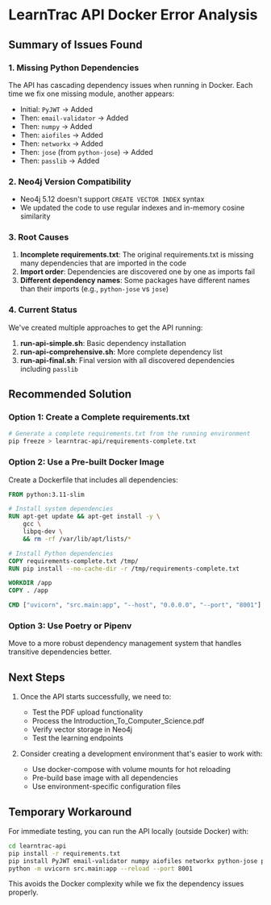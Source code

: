 # LearnTrac API Docker Error Analysis

## Summary of Issues Found

### 1. Missing Python Dependencies
The API has cascading dependency issues when running in Docker. Each time we fix one missing module, another appears:

- Initial: `PyJWT` → Added
- Then: `email-validator` → Added  
- Then: `numpy` → Added
- Then: `aiofiles` → Added
- Then: `networkx` → Added
- Then: `jose` (from `python-jose`) → Added
- Then: `passlib` → Added

### 2. Neo4j Version Compatibility
- Neo4j 5.12 doesn't support `CREATE VECTOR INDEX` syntax
- We updated the code to use regular indexes and in-memory cosine similarity

### 3. Root Causes

1. **Incomplete requirements.txt**: The original requirements.txt is missing many dependencies that are imported in the code
2. **Import order**: Dependencies are discovered one by one as imports fail
3. **Different dependency names**: Some packages have different names than their imports (e.g., `python-jose` vs `jose`)

### 4. Current Status

We've created multiple approaches to get the API running:

1. **run-api-simple.sh**: Basic dependency installation
2. **run-api-comprehensive.sh**: More complete dependency list
3. **run-api-final.sh**: Final version with all discovered dependencies including `passlib`

## Recommended Solution

### Option 1: Create a Complete requirements.txt

```bash
# Generate a complete requirements.txt from the running environment
pip freeze > learntrac-api/requirements-complete.txt
```

### Option 2: Use a Pre-built Docker Image

Create a Dockerfile that includes all dependencies:

```dockerfile
FROM python:3.11-slim

# Install system dependencies
RUN apt-get update && apt-get install -y \
    gcc \
    libpq-dev \
    && rm -rf /var/lib/apt/lists/*

# Install Python dependencies
COPY requirements-complete.txt /tmp/
RUN pip install --no-cache-dir -r /tmp/requirements-complete.txt

WORKDIR /app
COPY . /app

CMD ["uvicorn", "src.main:app", "--host", "0.0.0.0", "--port", "8001"]
```

### Option 3: Use Poetry or Pipenv

Move to a more robust dependency management system that handles transitive dependencies better.

## Next Steps

1. Once the API starts successfully, we need to:
   - Test the PDF upload functionality
   - Process the Introduction_To_Computer_Science.pdf
   - Verify vector storage in Neo4j
   - Test the learning endpoints

2. Consider creating a development environment that's easier to work with:
   - Use docker-compose with volume mounts for hot reloading
   - Pre-build base image with all dependencies
   - Use environment-specific configuration files

## Temporary Workaround

For immediate testing, you can run the API locally (outside Docker) with:

```bash
cd learntrac-api
pip install -r requirements.txt
pip install PyJWT email-validator numpy aiofiles networkx python-jose passlib
python -m uvicorn src.main:app --reload --port 8001
```

This avoids the Docker complexity while we fix the dependency issues properly.